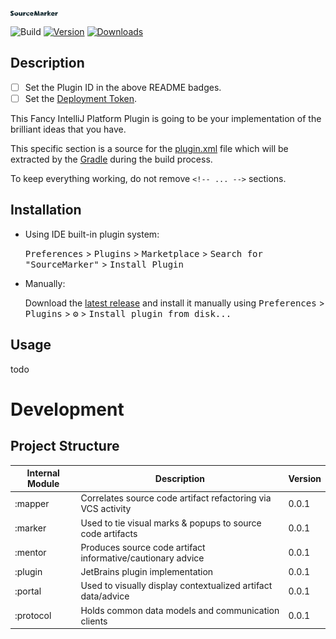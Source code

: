 ![](.github/media/SM.svg)

![Build](https://github.com/sourceplusplus/SourceMarker-Plugin/workflows/Build/badge.svg)
[![Version](https://img.shields.io/jetbrains/plugin/v/PLUGIN_ID.svg)](https://plugins.jetbrains.com/plugin/PLUGIN_ID)
[![Downloads](https://img.shields.io/jetbrains/plugin/d/PLUGIN_ID.svg)](https://plugins.jetbrains.com/plugin/PLUGIN_ID)

## Description
- [ ] Set the Plugin ID in the above README badges.
- [ ] Set the [Deployment Token](https://plugins.jetbrains.com/docs/marketplace/plugin-upload.html).

<!-- Plugin description -->
This Fancy IntelliJ Platform Plugin is going to be your implementation of the brilliant ideas that you have.

This specific section is a source for the [plugin.xml](/plugin/src/main/resources/META-INF/plugin.xml) file which will be
extracted by the [Gradle](/build.gradle.kts) during the build process.

To keep everything working, do not remove `<!-- ... -->` sections. 
<!-- Plugin description end -->

## Installation

- Using IDE built-in plugin system:
  
  <kbd>Preferences</kbd> > <kbd>Plugins</kbd> > <kbd>Marketplace</kbd> > <kbd>Search for "SourceMarker"</kbd> >
  <kbd>Install Plugin</kbd>
  
- Manually:

  Download the [latest release](https://github.com/sourceplusplus/SourceMarker-Plugin/releases/latest) and install it manually using
  <kbd>Preferences</kbd> > <kbd>Plugins</kbd> > <kbd>⚙️</kbd> > <kbd>Install plugin from disk...</kbd>

## Usage

todo

# Development

## Project Structure

| Internal Module               | Description                                                   | Version |
| ----------------------------- | ------------------------------------------------------------- | ------- |
| :mapper                       | Correlates source code artifact refactoring via VCS activity  | 0.0.1   |
| :marker                       | Used to tie visual marks & popups to source code artifacts    | 0.0.1   |
| :mentor                       | Produces source code artifact informative/cautionary advice   | 0.0.1   |
| :plugin                       | JetBrains plugin implementation                               | 0.0.1   |
| :portal                       | Used to visually display contextualized artifact data/advice  | 0.0.1   |
| :protocol                     | Holds common data models and communication clients            | 0.0.1   |
